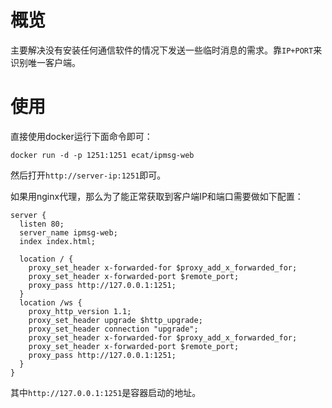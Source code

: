 # 概览

主要解决没有安装任何通信软件的情况下发送一些临时消息的需求。靠`IP+PORT`来识别唯一客户端。

# 使用

直接使用docker运行下面命令即可：

```
docker run -d -p 1251:1251 ecat/ipmsg-web
```

然后打开`http://server-ip:1251`即可。


如果用nginx代理，那么为了能正常获取到客户端IP和端口需要做如下配置：

```nginx
server {
  listen 80;
  server_name ipmsg-web;
  index index.html;

  location / {
    proxy_set_header x-forwarded-for $proxy_add_x_forwarded_for;
    proxy_set_header x-forwarded-port $remote_port;
    proxy_pass http://127.0.0.1:1251;
  }
  location /ws {
    proxy_http_version 1.1;
    proxy_set_header upgrade $http_upgrade;
    proxy_set_header connection "upgrade";
    proxy_set_header x-forwarded-for $proxy_add_x_forwarded_for;
    proxy_set_header x-forwarded-port $remote_port;
    proxy_pass http://127.0.0.1:1251;
  }
}
```

其中`http://127.0.0.1:1251`是容器启动的地址。


